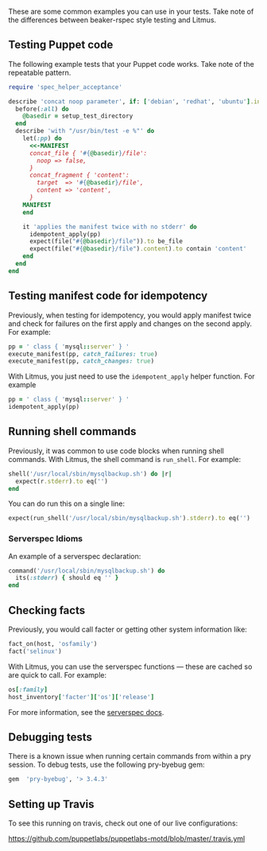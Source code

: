 These are some common examples you can use in your tests. Take note of the differences between beaker-rspec style testing and Litmus. 

## Testing Puppet code

The following example tests that your Puppet code works. Take note of the repeatable pattern.

```ruby
require 'spec_helper_acceptance'

describe 'concat noop parameter', if: ['debian', 'redhat', 'ubuntu'].include?(os[:family]) do
  before(:all) do
    @basedir = setup_test_directory
  end
  describe 'with "/usr/bin/test -e %"' do
    let(:pp) do
      <<-MANIFEST
      concat_file { '#{@basedir}/file':
        noop => false,
      }
      concat_fragment { 'content':
        target  => '#{@basedir}/file',
        content => 'content',
      }
    MANIFEST
    end

    it 'applies the manifest twice with no stderr' do
      idempotent_apply(pp)
      expect(file("#{@basedir}/file")).to be_file
      expect(file("#{@basedir}/file").content).to contain 'content'
    end
  end
end
```

## Testing manifest code for idempotency

Previously, when testing for idempotency, you would apply manifest twice and check for failures on the first apply and changes on the second apply. For example:

```ruby
pp = ' class { 'mysql::server' } '
execute_manifest(pp, catch_failures: true)
execute_manifest(pp, catch_changes: true)
```

With Litmus, you just need to use the `idempotent_apply` helper function. For example 

```ruby
pp = ' class { 'mysql::server' } '
idempotent_apply(pp)
```

## Running shell commands

Previously, it was common to use code blocks when running shell commands. With Litmus, the shell command is `run_shell`. For example:

```ruby
shell('/usr/local/sbin/mysqlbackup.sh') do |r|
  expect(r.stderr).to eq('')
end
```

You can do run this on a single line:

```ruby
expect(run_shell('/usr/local/sbin/mysqlbackup.sh').stderr).to eq('')
```

### Serverspec Idioms

An example of a serverspec declaration:

```ruby
command('/usr/local/sbin/mysqlbackup.sh') do
  its(:stderr) { should eq '' }
end
```


## Checking facts

Previously, you would call facter or getting other system information like:

```ruby
fact_on(host, 'osfamily')
fact('selinux')
```

With Litmus, you can use the serverspec functions — these are cached so are quick to call. For example:

```ruby
os[:family]
host_inventory['facter']['os']['release']
```
For more information, see the [serverspec docs](https://serverspec.org/host_inventory.html).

## Debugging tests

There is a known issue when running certain commands from within a pry session. To debug tests, use the following pry-byebug gem: 

```ruby
gem  'pry-byebug', '> 3.4.3' 
```

## Setting up Travis 

To see this running on travis, check out one of our live configurations: 

https://github.com/puppetlabs/puppetlabs-motd/blob/master/.travis.yml